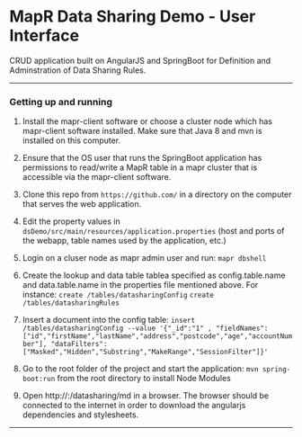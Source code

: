 MapR Data Sharing Demo - User Interface
============

CRUD application built on AngularJS and SpringBoot for Definition and Adminstration of Data Sharing Rules.

---

### Getting up and running

1. Install the mapr-client software or choose a cluster node which has mapr-client software installed. Make sure that Java 8 and mvn is installed on this computer.
2. Ensure that the OS user that runs the SpringBoot application has permissions to read/write a MapR table in a mapr cluster that is accessible via the mapr-client software.
3. Clone this repo from `https://github.com/` in a directory on the computer that serves the web application.
4. Edit the property values in `dsDemo/src/main/resources/application.properties` (host and ports of the webapp, table names used by the application, etc.)
5. Login on a cluser node as mapr admin user and run: `mapr dbshell`
6. Create the lookup and data table tablea specified as config.table.name and data.table.name in the properties file mentioned above.
   For instance:
   `create /tables/datasharingConfig`
   `create /tables/datasharingRules`
7. Insert a document into the config table:
   `insert /tables/datasharingConfig --value '{"_id":"1" , "fieldNames":["id","firstName","lastName","address","postcode","age","accountNumber"], "dataFilters":["Masked","Hidden","Substring","MakeRange","SessionFilter"]}'`

8. Go to the root folder of the project and start the application:
    `mvn spring-boot:run` from the root directory to install Node Modules
9. Open http://<hostname>:<port>/datasharing/md in a browser. The browser should be connected to the internet in order to download the angularjs dependencies and stylesheets.

---